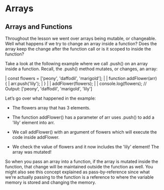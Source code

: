 # Arrays

## Arrays and Functions
Throughout the lesson we went over arrays being mutable, or changeable. Well what happens if we try to change an array inside a function? Does the array keep the change after the function call or is it scoped to inside the function?

Take a look at the following example where we call .push() on an array inside a function. Recall, the .push() method mutates, or changes, an array:

| const flowers = ['peony', 'daffodil', 'marigold'];
| 
| function addFlower(arr) {
|   arr.push('lily');
| }
| 
| addFlower(flowers);
| 
| console.log(flowers); // Output: ['peony', 'daffodil', 'marigold', 'lily']

Let’s go over what happened in the example:

- The flowers array that has 3 elements.

- The function addFlower() has a parameter of arr uses .push() to add a 'lily' element into arr.

- We call addFlower() with an argument of flowers which will execute the code inside addFlower.

- We check the value of flowers and it now includes the 'lily' element! The array was mutated!

So when you pass an array into a function, if the array is mutated inside the function, that change will be maintained outside the function as well. You might also see this concept explained as pass-by-reference since what we’re actually passing to the function is a reference to where the variable memory is stored and changing the memory.